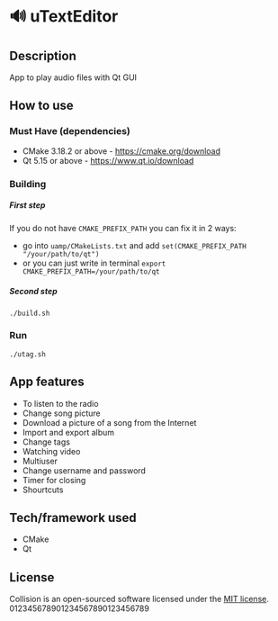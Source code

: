 # 🔊 uTextEditor
## Description
  App to play audio files with Qt GUI

## How to use

### Must Have (dependencies)
- CMake 3.18.2 or above - https://cmake.org/download
- Qt 5.15 or above - https://www.qt.io/download

### Building
##### First step
If you do not have ```CMAKE_PREFIX_PATH``` you can fix it in 2 ways:
- go into ```uamp/CMakeLists.txt``` and add ```set(CMAKE_PREFIX_PATH "/your/path/to/qt")```
- or you can just write in terminal ```export CMAKE_PREFIX_PATH=/your/path/to/qt```
##### Second step
    ./build.sh
### Run
    ./utag.sh


## App features
- To listen to the radio
- Change song picture
- Download a picture of a song from the Internet
- Import and export album
- Change tags
- Watching video
- Multiuser
- Change username and password
- Timer for closing
- Shourtcuts



## Tech/framework used
 - CMake
 - Qt

## License
Collision is an open-sourced software licensed under the
[MIT license](LICENSE).
012345678901234567890123456789
